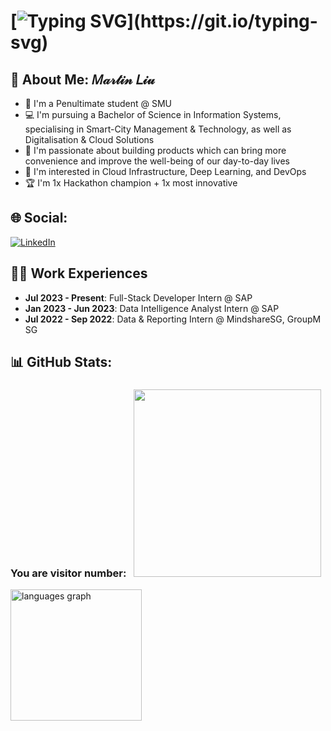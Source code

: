 # [![Typing SVG](https://readme-typing-svg.demolab.com?font=Space+Grotesk&weight=700&size=36&duration=3600&pause=1000&color=7491B2&vCenter=true&width=801&lines=Hi+there%2C+welcome+to+my+Github+Profile!)](https://git.io/typing-svg)
## 💫 About Me: 𝑀𝒶𝓇𝓉𝒾𝓃 𝐿𝒾𝓊
<ul>
  <li>🏫 I'm a Penultimate student @ SMU</li>
  <li>💻 I'm pursuing a Bachelor of Science in Information Systems, specialising in Smart-City Management & Technology, as well as Digitalisation & Cloud Solutions</li>
  <li>💓 I'm passionate about building products which can bring more convenience and improve the well-being of our day-to-day lives</li>
  <li>🤔 I'm interested in Cloud Infrastructure, Deep Learning, and DevOps</li>
  <li>🏆 I'm 1x Hackathon champion + 1x most innovative</li>
</ul>

## 🌐 Social:
[![LinkedIn](https://img.shields.io/badge/LinkedIn-0077B5?style=for-the-badge&logo=linkedin&logoColor=white)](https://www.linkedin.com/in/martin-liu-43b39744/) <br>

## 👨‍💻 Work Experiences
<ul>
  <li> <b>Jul 2023 - Present</b>: Full-Stack Developer Intern @ SAP</li>
  <li> <b>Jan 2023 - Jun 2023</b>: Data Intelligence Analyst Intern @ SAP</li>
  <li> <b>Jul 2022 - Sep 2022</b>: Data & Reporting Intern @ MindshareSG, GroupM SG</li>
</ul>

## 📊 GitHub Stats:
### You are visitor number: &nbsp; <img src="https://profile-counter.glitch.me/L1uM4rt1n/count.svg?" width="300"/>
<img src="https://github-readme-stats.vercel.app/api/top-langs?username=L1uM4rt1n&locale=en&hide_title=false&layout=compact&card_width=320&langs_count=8&theme=dracula&hide_border=false&order=2" height="210" alt="languages graph" /> <br>
